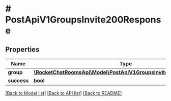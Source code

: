 # # PostApiV1GroupsInvite200Response

## Properties

Name | Type | Description | Notes
------------ | ------------- | ------------- | -------------
**group** | [**\RocketChatRoomsApi\Model\PostApiV1GroupsInvite200ResponseGroup**](PostApiV1GroupsInvite200ResponseGroup.md) |  | [optional]
**success** | **bool** |  | [optional]

[[Back to Model list]](../../README.md#models) [[Back to API list]](../../README.md#endpoints) [[Back to README]](../../README.md)
